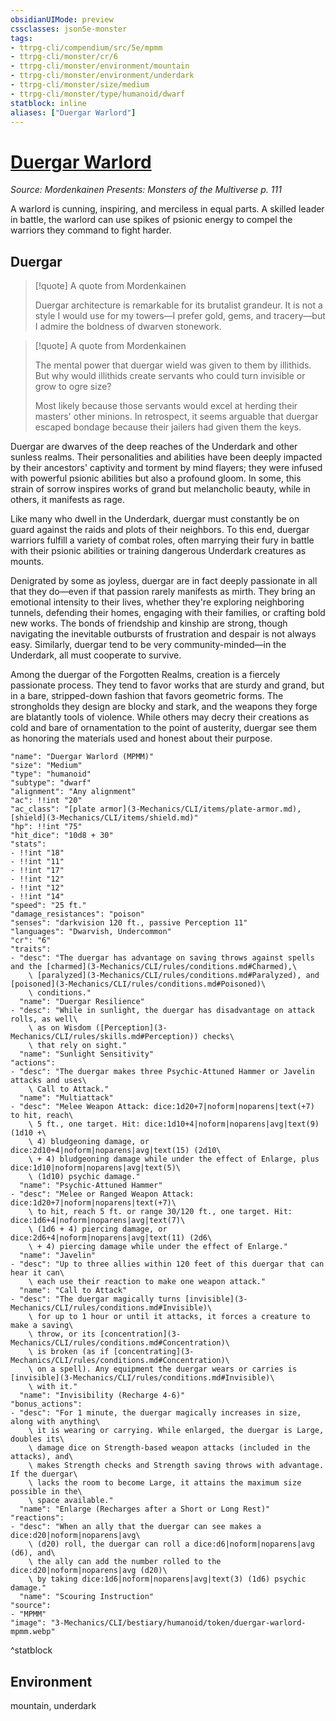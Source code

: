 ```yaml
---
obsidianUIMode: preview
cssclasses: json5e-monster
tags:
- ttrpg-cli/compendium/src/5e/mpmm
- ttrpg-cli/monster/cr/6
- ttrpg-cli/monster/environment/mountain
- ttrpg-cli/monster/environment/underdark
- ttrpg-cli/monster/size/medium
- ttrpg-cli/monster/type/humanoid/dwarf
statblock: inline
aliases: ["Duergar Warlord"]
---
```

# [Duergar Warlord](3-Mechanics\CLI\bestiary\humanoid/duergar-warlord-mpmm.md)
*Source: Mordenkainen Presents: Monsters of the Multiverse p. 111*  

A warlord is cunning, inspiring, and merciless in equal parts. A skilled leader in battle, the warlord can use spikes of psionic energy to compel the warriors they command to fight harder.

## Duergar

> [!quote] A quote from Mordenkainen  
> 
> Duergar architecture is remarkable for its brutalist grandeur. It is not a style I would use for my towers—I prefer gold, gems, and tracery—but I admire the boldness of dwarven stonework.

> [!quote] A quote from Mordenkainen  
> 
> The mental power that duergar wield was given to them by illithids. But why would illithids create servants who could turn invisible or grow to ogre size?
> 
> Most likely because those servants would excel at herding their masters' other minions. In retrospect, it seems arguable that duergar escaped bondage because their jailers had given them the keys.

Duergar are dwarves of the deep reaches of the Underdark and other sunless realms. Their personalities and abilities have been deeply impacted by their ancestors' captivity and torment by mind flayers; they were infused with powerful psionic abilities but also a profound gloom. In some, this strain of sorrow inspires works of grand but melancholic beauty, while in others, it manifests as rage.

Like many who dwell in the Underdark, duergar must constantly be on guard against the raids and plots of their neighbors. To this end, duergar warriors fulfill a variety of combat roles, often marrying their fury in battle with their psionic abilities or training dangerous Underdark creatures as mounts.

Denigrated by some as joyless, duergar are in fact deeply passionate in all that they do—even if that passion rarely manifests as mirth. They bring an emotional intensity to their lives, whether they're exploring neighboring tunnels, defending their homes, engaging with their families, or crafting bold new works. The bonds of friendship and kinship are strong, though navigating the inevitable outbursts of frustration and despair is not always easy. Similarly, duergar tend to be very community-minded—in the Underdark, all must cooperate to survive.

Among the duergar of the Forgotten Realms, creation is a fiercely passionate process. They tend to favor works that are sturdy and grand, but in a bare, stripped-down fashion that favors geometric forms. The strongholds they design are blocky and stark, and the weapons they forge are blatantly tools of violence. While others may decry their creations as cold and bare of ornamentation to the point of austerity, duergar see them as honoring the materials used and honest about their purpose.

```statblock
"name": "Duergar Warlord (MPMM)"
"size": "Medium"
"type": "humanoid"
"subtype": "dwarf"
"alignment": "Any alignment"
"ac": !!int "20"
"ac_class": "[plate armor](3-Mechanics/CLI/items/plate-armor.md), [shield](3-Mechanics/CLI/items/shield.md)"
"hp": !!int "75"
"hit_dice": "10d8 + 30"
"stats":
- !!int "18"
- !!int "11"
- !!int "17"
- !!int "12"
- !!int "12"
- !!int "14"
"speed": "25 ft."
"damage_resistances": "poison"
"senses": "darkvision 120 ft., passive Perception 11"
"languages": "Dwarvish, Undercommon"
"cr": "6"
"traits":
- "desc": "The duergar has advantage on saving throws against spells and the [charmed](3-Mechanics/CLI/rules/conditions.md#Charmed),\
    \ [paralyzed](3-Mechanics/CLI/rules/conditions.md#Paralyzed), and [poisoned](3-Mechanics/CLI/rules/conditions.md#Poisoned)\
    \ conditions."
  "name": "Duergar Resilience"
- "desc": "While in sunlight, the duergar has disadvantage on attack rolls, as well\
    \ as on Wisdom ([Perception](3-Mechanics/CLI/rules/skills.md#Perception)) checks\
    \ that rely on sight."
  "name": "Sunlight Sensitivity"
"actions":
- "desc": "The duergar makes three Psychic-Attuned Hammer or Javelin attacks and uses\
    \ Call to Attack."
  "name": "Multiattack"
- "desc": "Melee Weapon Attack: dice:1d20+7|noform|noparens|text(+7) to hit, reach\
    \ 5 ft., one target. Hit: dice:1d10+4|noform|noparens|avg|text(9) (1d10 +\
    \ 4) bludgeoning damage, or dice:2d10+4|noform|noparens|avg|text(15) (2d10\
    \ + 4) bludgeoning damage while under the effect of Enlarge, plus dice:1d10|noform|noparens|avg|text(5)\
    \ (1d10) psychic damage."
  "name": "Psychic-Attuned Hammer"
- "desc": "Melee or Ranged Weapon Attack: dice:1d20+7|noform|noparens|text(+7)\
    \ to hit, reach 5 ft. or range 30/120 ft., one target. Hit: dice:1d6+4|noform|noparens|avg|text(7)\
    \ (1d6 + 4) piercing damage, or dice:2d6+4|noform|noparens|avg|text(11) (2d6\
    \ + 4) piercing damage while under the effect of Enlarge."
  "name": "Javelin"
- "desc": "Up to three allies within 120 feet of this duergar that can hear it can\
    \ each use their reaction to make one weapon attack."
  "name": "Call to Attack"
- "desc": "The duergar magically turns [invisible](3-Mechanics/CLI/rules/conditions.md#Invisible)\
    \ for up to 1 hour or until it attacks, it forces a creature to make a saving\
    \ throw, or its [concentration](3-Mechanics/CLI/rules/conditions.md#Concentration)\
    \ is broken (as if [concentrating](3-Mechanics/CLI/rules/conditions.md#Concentration)\
    \ on a spell). Any equipment the duergar wears or carries is [invisible](3-Mechanics/CLI/rules/conditions.md#Invisible)\
    \ with it."
  "name": "Invisibility (Recharge 4-6)"
"bonus_actions":
- "desc": "For 1 minute, the duergar magically increases in size, along with anything\
    \ it is wearing or carrying. While enlarged, the duergar is Large, doubles its\
    \ damage dice on Strength-based weapon attacks (included in the attacks), and\
    \ makes Strength checks and Strength saving throws with advantage. If the duergar\
    \ lacks the room to become Large, it attains the maximum size possible in the\
    \ space available."
  "name": "Enlarge (Recharges after a Short or Long Rest)"
"reactions":
- "desc": "When an ally that the duergar can see makes a dice:d20|noform|noparens|avg\
    \ (d20) roll, the duergar can roll a dice:d6|noform|noparens|avg (d6), and\
    \ the ally can add the number rolled to the dice:d20|noform|noparens|avg (d20)\
    \ by taking dice:1d6|noform|noparens|avg|text(3) (1d6) psychic damage."
  "name": "Scouring Instruction"
"source":
- "MPMM"
"image": "3-Mechanics/CLI/bestiary/humanoid/token/duergar-warlord-mpmm.webp"
```
^statblock

## Environment

mountain, underdark